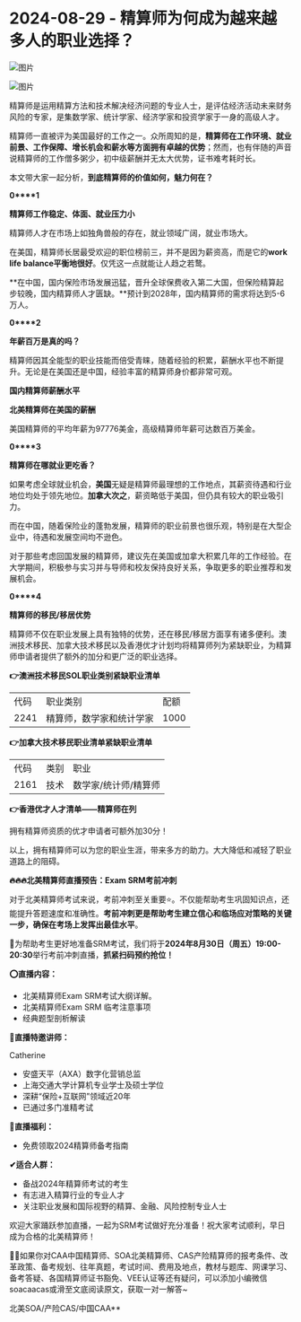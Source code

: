 # 2024-08-29 - 精算师为何成为越来越多人的职业选择？

![图片](https://mmbiz.qpic.cn/mmbiz_jpg/mK3FpI9af4kg4PH3You8v1p2s4zAl35ZxNnxg0MdNmVTvH2IJcatox7FnBcNAnYE4JN8ZPBDeK1yLvRwqaptmA/640?wx_fmt=jpeg&wxfrom=5&wx_lazy=1&wx_co=1&tp=webp)

![图片](https://mmbiz.qpic.cn/sz_mmbiz_gif/mK3FpI9af4nSfVwvozd64cQ7rcicg9NY7aDpmlQHeubb1vZMYf0AYBKd0R4BYEutuL8zyMe4NKXjT1d6SMzlM4g/640?wx_fmt=gif&from=appmsg&wxfrom=5&wx_lazy=1&wx_co=1&tp=webp)

精算师是运用精算方法和技术解决经济问题的专业人士，是评估经济活动未来财务风险的专家，是集数学家、统计学家、经济学家和投资学家于一身的高级人才。

精算师一直被评为美国最好的工作之一。众所周知的是，**精算师在工作环境、就业前景、工作保障、增长机会和薪水等方面拥有卓越的优势**；然而，也有伴随的声音说精算师的工作僧多粥少，初中级薪酬并无太大优势，证书难考耗时长。

本文带大家一起分析，**到底精算师的价值如何，魅力何在？**

**0****1**

**精算师工作稳定、体面、就业压力小**

精算师人才在市场上如独角兽般的存在，就业领域广阔，就业市场大。

在美国，精算师长居最受欢迎的职位榜前三，并不是因为薪资高，而是它的**work life balance平衡地很好**。仅凭这一点就能让人趋之若鹜。

**在中国，国内保险市场发展迅猛，晋升全球保费收入第二大国，但保险精算起步较晚，国内精算师人才匮缺。**预计到2028年，国内精算师的需求将达到5-6万人。

**0****2**

**年薪百万是真的吗？**

精算师因其全能型的职业技能而倍受青睐，随着经验的积累，薪酬水平也不断提升。无论是在美国还是中国，经验丰富的精算师身价都非常可观。

**国内精算师薪酬水平**





**北美精算师在美国的薪酬**

美国精算师的平均年薪为97776美金，高级精算师年薪可达数百万美金。



**0****3**

**精算师在哪就业更吃香？**

如果考虑全球就业机会，**美国**无疑是精算师最理想的工作地点，其薪资待遇和行业地位均处于领先地位。**加拿大次之**，薪资略低于美国，但仍具有较大的职业吸引力。

而在中国，随着保险业的蓬勃发展，精算师的职业前景也很乐观，特别是在大型企业中，待遇和发展空间均不逊色。

对于那些考虑回国发展的精算师，建议先在美国或加拿大积累几年的工作经验。在大学期间，积极参与实习并与导师和校友保持良好关系，争取更多的职业推荐和发展机会。

**0****4**

**精算师的移民/移居优势**

精算师不仅在职业发展上具有独特的优势，还在移民/移居方面享有诸多便利。澳洲技术移民、加拿大技术移民以及香港优才计划均将精算师列为紧缺职业，为精算师申请者提供了额外的加分和更广泛的职业选择。

**👉澳洲技术移民SOL职业类别紧缺职业清单**

|  |  |  |
| --- | --- | --- |
| 代码 | 职业类别 | 配额 |
| 2241 | 精算师，数学家和统计学家 | 1000 |

**👉加拿大技术移民职业清单紧缺职业清单**

|  |  |  |
| --- | --- | --- |
| 代码 | 类别 | 职业 |
| 2161 | 技术 | 数学家/统计师/精算师 |

**👉香港优才人才清单——精算师在列**

拥有精算师资质的优才申请者可额外加30分！



以上，拥有精算师可以为您的职业生涯，带来多方的助力。大大降低和减轻了职业道路上的阻碍。

**🔥🔥🔥北美精算师直播预告：Exam SRM考前冲刺**

对于北美精算师考试来说，考前冲刺至关重要⭐。不仅能帮助考生巩固知识点，还能提升答题速度和准确性。**考前冲刺更是帮助考生建立信心和临场应对策略的关键一步，确保在考场上发挥出最佳水平**。

🙋为帮助考生更好地准备SRM考试，我们将于**2024年8月30日（周五）19:00-20:30**举行考前冲刺直播，**抓紧扫码预约抢位！**



**⭕直播内容：**

* 北美精算师Exam SRM考试大纲详解。
* 北美精算师Exam SRM 临考注意事项
* 经典题型剖析解读

**👩直播特邀讲师：**

Catherine

* 安盛天平（AXA）数字化营销总监
* 上海交通大学计算机专业学士及硕士学位
* 深耕“保险+互联网”领域近20年
* 已通过多门准精考试

**🎁直播福利：**

* 免费领取2024精算师备考指南

**✔适合人群：**

* 备战2024年精算师考试的考生
* 有志进入精算行业的专业人才
* 关注职业发展和国际视野的精算、金融、风险控制专业人士

欢迎大家踊跃参加直播，一起为SRM考试做好充分准备！祝大家考试顺利，早日成为合格的北美精算师！

💁‍♀️如果你对CAA中国精算师、SOA北美精算师、CAS产险精算师的报考条件、改革政策、备考规划、往年真题，考试时间、费用及地点，教材与题库、网课学习、备考答疑、各国精算师证书豁免、VEE认证等还有疑问，可以添加小编微信soacaacas或滑至文底阅读原文，获取一对一解答~

北美SOA/产险CAS/中国CAA**